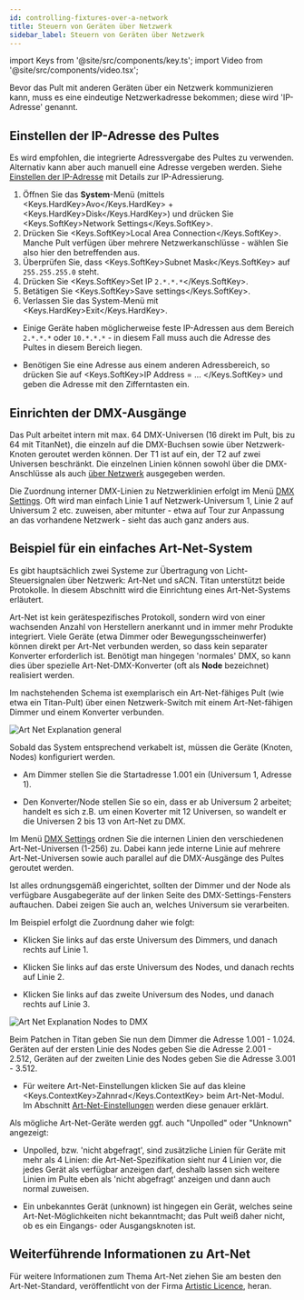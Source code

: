 ```yaml
---
id: controlling-fixtures-over-a-network
title: Steuern von Geräten über Netzwerk
sidebar_label: Steuern von Geräten über Netzwerk
---
```


import Keys from '@site/src/components/key.ts';
import Video from '@site/src/components/video.tsx';

Bevor das Pult mit anderen Geräten über ein Netzwerk kommunizieren kann,
muss es eine eindeutige Netzwerkadresse bekommen; diese wird
'IP-Adresse' genannt.

## Einstellen der IP-Adresse des Pultes

Es wird empfohlen, die integrierte Adressvergabe des Pultes zu
verwenden. Alternativ kann aber auch manuell eine Adresse vergeben werden.
Siehe [Einstellen der IP-Adresse](a-quick-guide-to-ip-addressing.md#einstellen-der-ip-adresse) mit
Details zur IP-Adressierung.

1. Öffnen Sie das **System**-Menü (mittels <Keys.HardKey>Avo</Keys.HardKey> + <Keys.HardKey>Disk</Keys.HardKey>)
und drücken Sie	<Keys.SoftKey>Network Settings</Keys.SoftKey>.
2. Drücken Sie <Keys.SoftKey>Local Area Connection</Keys.SoftKey>. Manche Pult verfügen über mehrere
Netzwerkanschlüsse - wählen Sie also hier den betreffenden aus.
3. Überprüfen Sie, dass <Keys.SoftKey>Subnet Mask</Keys.SoftKey> auf `255.255.255.0` steht.
4. Drücken Sie <Keys.SoftKey>Set IP `2.*.*.*`</Keys.SoftKey>.
5. Betätigen Sie <Keys.SoftKey>Save settings</Keys.SoftKey>.
6. Verlassen Sie das System-Menü mit <Keys.HardKey>Exit</Keys.HardKey>.

- Einige Geräte haben möglicherweise feste IP-Adressen aus dem Bereich `2.*.*.*` oder `10.*.*.*` - 
in diesem Fall muss auch die Adresse des Pultes in diesem Bereich liegen.

- Benötigen Sie eine Adresse aus einem anderen Adressbereich, so drücken Sie 
auf <Keys.SoftKey>IP Address = ... </Keys.SoftKey> und geben die Adresse mit den Zifferntasten ein.

## Einrichten der DMX-Ausgänge

Das Pult arbeitet intern mit max. 64 DMX-Universen (16 direkt im Pult,
bis zu 64 mit TitanNet), die einzeln auf die DMX-Buchsen sowie über
Netzwerk-Knoten geroutet werden können. Der T1 ist auf ein, der T2 auf
zwei Universen beschränkt. Die einzelnen Linien können sowohl über die
DMX-Anschlüsse als auch [über Netzwerk](../networking/controlling-fixtures-over-a-network.md) ausgegeben werden.

Die Zuordnung interner DMX-Linien zu Netzwerklinien erfolgt im Menü
[DMX Settings](../system-settings/dmx-output-mapping.md#configuring-dmx-outputs).
Oft wird man einfach Linie 1 auf Netzwerk-Universum 1, Linie 2 auf Universum 2 etc.
zuweisen, aber mitunter - etwa auf Tour zur Anpassung an das vorhandene
Netzwerk - sieht das auch ganz anders aus.

## Beispiel für ein einfaches Art-Net-System

Es gibt hauptsächlich zwei Systeme zur Übertragung von Licht-Steuersignalen
über Netzwerk: Art-Net und sACN. Titan unterstützt beide Protokolle.
In diesem Abschnitt wird die Einrichtung eines Art-Net-Systems erläutert.

Art-Net ist kein gerätespezifisches Protokoll, sondern wird von einer
wachsenden Anzahl von Herstellern anerkannt und in immer mehr Produkte
integriert. Viele Geräte (etwa Dimmer oder Bewegungsscheinwerfer) können
direkt per Art-Net verbunden werden, so dass kein separater Konverter
erforderlich ist. Benötigt man hingegen 'normales' DMX, so kann dies
über spezielle Art-Net-DMX-Konverter (oft als **Node** bezeichnet)
realisiert werden.

Im nachstehenden Schema ist exemplarisch ein Art-Net-fähiges Pult (wie
etwa ein Titan-Pult) über einen Netzwerk-Switch mit einem Art-Net-fähigen
Dimmer und einem Konverter verbunden.

![Art Net Explanation general](/docs/images/Art-Net-Explanation-General.png)

Sobald das System entsprechend verkabelt ist, müssen die
Geräte (Knoten, Nodes) konfiguriert werden.

-   Am Dimmer stellen Sie die Startadresse 1.001 ein (Universum 1, Adresse 1).

-   Den Konverter/Node stellen Sie so ein, dass er ab Universum 2 arbeitet;
	handelt es sich z.B. um einen Koverter mit 12 Universen, so wandelt er
	die Universen 2 bis 13 von Art-Net zu DMX.

Im Menü [DMX Settings](../system-settings/dmx-output-mapping.md#configuring-dmx-outputs)
ordnen Sie die internen Linien den verschiedenen Art-Net-Universen (1-256) zu.
Dabei kann jede interne Linie auf mehrere Art-Net-Universen sowie auch parallel
auf die DMX-Ausgänge des Pultes geroutet werden.

Ist alles ordnungsgemäß eingerichtet, sollten der Dimmer und der Node als
verfügbare Ausgabegeräte auf der linken Seite des DMX-Settings-Fensters
auftauchen. Dabei zeigen Sie auch an, welches Universum sie verarbeiten.

Im Beispiel erfolgt die Zuordnung daher wie folgt:

-   Klicken Sie links auf das erste Universum des Dimmers, und danach rechts
	auf Linie 1.

-   Klicken Sie links auf das erste Universum des Nodes, und danach rechts
	auf Linie 2.

-   Klicken Sie links auf das zweite Universum des Nodes, und danach rechts
	auf Linie 3.


![Art Net Explanation Nodes to DMX](/docs/images/Art-Net-Explanation-Nodes-to-DMX.png)

Beim Patchen in Titan geben Sie nun dem Dimmer die Adresse 1.001 - 1.024. Geräten
auf der ersten Linie des Nodes geben Sie die Adresse 2.001 - 2.512, Geräten
auf der zweiten Linie des Nodes geben Sie die Adresse 3.001 - 3.512.

-   Für weitere Art-Net-Einstellungen klicken Sie auf das kleine <Keys.ContextKey>Zahnrad</Keys.ContextKey>
	beim Art-Net-Modul. Im Abschnitt [Art-Net-Einstellungen](../system-settings/dmx-output-mapping.md#art-net-eigenschaften)
	werden diese genauer erklärt.

Als mögliche Art-Net-Geräte werden ggf. auch "Unpolled" oder
"Unknown" angezeigt:

-   Unpolled, bzw. 'nicht abgefragt', sind zusätzliche Linien für Geräte
    mit mehr als 4 Linien: die Art-Net-Spezifikation sieht nur 4
    Linien vor, die jedes Gerät als verfügbar anzeigen darf, deshalb
    lassen sich weitere Linien im Pulte eben als 'nicht abgefragt'
    anzeigen und dann auch normal zuweisen.

-   Ein unbekanntes Gerät (unknown) ist hingegen ein Gerät, welches
    seine Art-Net-Möglichkeiten nicht bekanntmacht; das Pult weiß
    daher nicht, ob es ein Eingangs- oder Ausgangsknoten ist.

## Weiterführende Informationen zu Art-Net

Für weitere Informationen zum Thema Art-Net ziehen Sie am besten den
Art-Net-Standard, veröffentlicht von der Firma [Artistic Licence](http://www.artisticlicence.com), heran.
